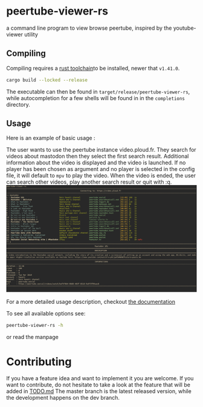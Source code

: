 peertube-viewer-rs
===

a command line program to view browse peertube, inspired by the youtube-viewer utility



Compiling
---

Compiling requires a [rust toolchain](https://www.rust-lang.org/tools/install)to be installed, newer that `v1.41.0`.

```bash
cargo build --locked --release
```

The executable can then be found in `target/release/peertube-viewer-rs`, while autocompletion for a few shells will be found in in the `completions` directory.



Usage
---
Here is an example of basic usage :

The user wants to use the peertube instance video.ploud.fr. They search for videos about mastodon then they select the first search result. Additional information about the video is displayed and the video is launched. If no player has been chosen as argument and no player is selected in the config file, it will default to `mpv` to play the video. When the video is ended, the user can search other videos, play another search result or quit with :q.
![Screenshot of basic usage](docs/src/screenshots/screenshot.png?raw=true "Exemple usage")

For a more detailed usage description, checkout [the documentation](https://sostheneguedon.gitlab.io/peertube-viewer-rs/peertube-viewer-rs.html)

To see all available options see:
```bash
peertube-viewer-rs -h
```
or read the manpage


Contributing
===

If you have a feature idea and want to implement it you are welcome.
If you want to contribute, do not hesitate to take a look at the feature that will be added in [TODO.md](TODO.md)
The master branch is the latest released version, while the development happens on the dev branch.

